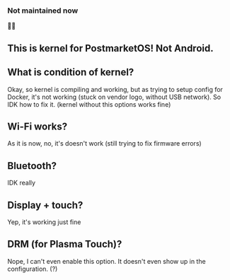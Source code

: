 ### Not maintained now


🤨📸

## This is kernel for PostmarketOS! Not Android.

## What is condition of kernel?
Okay, so kernel is compiling and working, but as trying to setup config for Docker, it's not working (stuck on vendor logo, without USB network). So IDK how to fix it. (kernel without this options works fine)
## Wi-Fi works?
As it is now, no, it's doesn't work (still trying to fix firmware errors)
## Bluetooth?
IDK really
## Display + touch?
Yep, it's working just fine
## DRM (for Plasma Touch)?
Nope, I can't even enable this option. It doesn't even show up in the configuration. (?)

